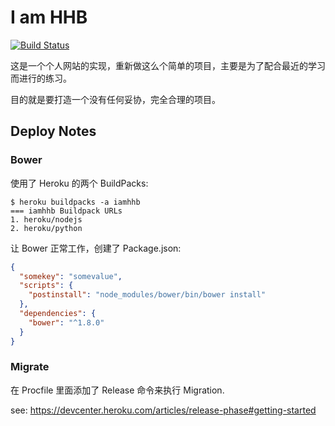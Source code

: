 # I am HHB

[![Build Status](https://travis-ci.org/graycarl/iamhhb.svg?branch=master)](https://travis-ci.org/graycarl/iamhhb)

这是一个个人网站的实现，重新做这么个简单的项目，主要是为了配合最近的学习而进行的练习。

目的就是要打造一个没有任何妥协，完全合理的项目。


## Deploy Notes

### Bower

使用了 Heroku 的两个 BuildPacks:

```
$ heroku buildpacks -a iamhhb
=== iamhhb Buildpack URLs
1. heroku/nodejs
2. heroku/python
```

让 Bower 正常工作，创建了 Package.json:

```json
{
  "somekey": "somevalue",
  "scripts": {
    "postinstall": "node_modules/bower/bin/bower install"
  },
  "dependencies": {
    "bower": "^1.8.0"
  }
}
```

### Migrate

在 Procfile 里面添加了 Release 命令来执行 Migration.

see: https://devcenter.heroku.com/articles/release-phase#getting-started
